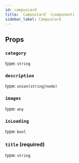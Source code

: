 ```yaml
---
id: campuscard
title: `CampusCard` (component)
sidebar_label: CampusCard
---
```



Props
-----

### `category`

type: `string`


### `description`

type: `union(string|node)`


### `images`

type: `any`


### `isLoading`

type: `bool`


### `title` (required)

type: `string`

